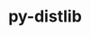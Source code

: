 ---
title: "py-distlib"
layout: cache
categories: [package, develop]
meta: {"versions": ["0.3.6"], "compilers": ["gcc@=11.1.0"], "oss": ["ubuntu20.04"], "platforms": ["linux"], "targets": ["ppc64le", "x86_64_v3"], "stacks": ["data-vis-sdk", "e4s", "e4s-power", "root"], "num_specs": 46, "num_specs_by_stack": {"root": 46, "e4s-power": 4, "e4s": 6, "data-vis-sdk": 2}}
spec_details: [{"hash": "hllohqkzeomwljelww6neca74wdzc4wc", "compiler": "gcc@=11.1.0", "versions": ["0.3.6"], "os": "ubuntu20.04", "platform": "linux", "target": "ppc64le", "variants": ["build_system=python_pip"], "stacks": ["root"], "size": "-", "tarball": "https://binaries.spack.io/develop/build_cache/linux-ubuntu20.04-ppc64le/gcc-11.1.0/py-distlib-0.3.6/linux-ubuntu20.04-ppc64le-gcc-11.1.0-py-distlib-0.3.6-hllohqkzeomwljelww6neca74wdzc4wc.spack"}, {"hash": "25ticowktqywrtr7zdheo6teagtak3e6", "compiler": "gcc@=11.1.0", "versions": ["0.3.6"], "os": "ubuntu20.04", "platform": "linux", "target": "ppc64le", "variants": ["build_system=python_pip"], "stacks": ["root"], "size": "-", "tarball": "https://binaries.spack.io/develop/build_cache/linux-ubuntu20.04-ppc64le/gcc-11.1.0/py-distlib-0.3.6/linux-ubuntu20.04-ppc64le-gcc-11.1.0-py-distlib-0.3.6-25ticowktqywrtr7zdheo6teagtak3e6.spack"}, {"hash": "5k2wqgsudqcgshusbxbswibbzhdcyumq", "compiler": "gcc@=11.1.0", "versions": ["0.3.6"], "os": "ubuntu20.04", "platform": "linux", "target": "ppc64le", "variants": ["build_system=python_pip"], "stacks": ["root"], "size": "-", "tarball": "https://binaries.spack.io/develop/build_cache/linux-ubuntu20.04-ppc64le/gcc-11.1.0/py-distlib-0.3.6/linux-ubuntu20.04-ppc64le-gcc-11.1.0-py-distlib-0.3.6-5k2wqgsudqcgshusbxbswibbzhdcyumq.spack"}, {"hash": "px7vs3snz3qteas3vwpcawcyalpipzke", "compiler": "gcc@=11.1.0", "versions": ["0.3.6"], "os": "ubuntu20.04", "platform": "linux", "target": "ppc64le", "variants": ["build_system=python_pip"], "stacks": ["root"], "size": "-", "tarball": "https://binaries.spack.io/develop/build_cache/linux-ubuntu20.04-ppc64le/gcc-11.1.0/py-distlib-0.3.6/linux-ubuntu20.04-ppc64le-gcc-11.1.0-py-distlib-0.3.6-px7vs3snz3qteas3vwpcawcyalpipzke.spack"}, {"hash": "e7qqndmzwjbmep6foh3vdgnqnurzyjin", "compiler": "gcc@=11.1.0", "versions": ["0.3.6"], "os": "ubuntu20.04", "platform": "linux", "target": "ppc64le", "variants": ["build_system=python_pip"], "stacks": ["root"], "size": "-", "tarball": "https://binaries.spack.io/develop/build_cache/linux-ubuntu20.04-ppc64le/gcc-11.1.0/py-distlib-0.3.6/linux-ubuntu20.04-ppc64le-gcc-11.1.0-py-distlib-0.3.6-e7qqndmzwjbmep6foh3vdgnqnurzyjin.spack"}, {"hash": "libge67g4ddd43qspbgsrlxxibojkf7p", "compiler": "gcc@=11.1.0", "versions": ["0.3.6"], "os": "ubuntu20.04", "platform": "linux", "target": "ppc64le", "variants": ["build_system=python_pip"], "stacks": ["root", "e4s-power"], "size": "-", "tarball": "https://binaries.spack.io/develop/build_cache/linux-ubuntu20.04-ppc64le/gcc-11.1.0/py-distlib-0.3.6/linux-ubuntu20.04-ppc64le-gcc-11.1.0-py-distlib-0.3.6-libge67g4ddd43qspbgsrlxxibojkf7p.spack"}, {"hash": "jo75sqdgclu2nkg3kte64eeqwdkqdxgs", "compiler": "gcc@=11.1.0", "versions": ["0.3.6"], "os": "ubuntu20.04", "platform": "linux", "target": "ppc64le", "variants": ["build_system=python_pip"], "stacks": ["root"], "size": "-", "tarball": "https://binaries.spack.io/develop/build_cache/linux-ubuntu20.04-ppc64le/gcc-11.1.0/py-distlib-0.3.6/linux-ubuntu20.04-ppc64le-gcc-11.1.0-py-distlib-0.3.6-jo75sqdgclu2nkg3kte64eeqwdkqdxgs.spack"}, {"hash": "ddpdvwlv7m7ncprrwkbi7lpsyci4tlkn", "compiler": "gcc@=11.1.0", "versions": ["0.3.6"], "os": "ubuntu20.04", "platform": "linux", "target": "ppc64le", "variants": ["build_system=python_pip"], "stacks": ["root", "e4s-power"], "size": "-", "tarball": "https://binaries.spack.io/develop/build_cache/linux-ubuntu20.04-ppc64le/gcc-11.1.0/py-distlib-0.3.6/linux-ubuntu20.04-ppc64le-gcc-11.1.0-py-distlib-0.3.6-ddpdvwlv7m7ncprrwkbi7lpsyci4tlkn.spack"}, {"hash": "hdh5iadhskcfz7q47upbt76stfqbd76r", "compiler": "gcc@=11.1.0", "versions": ["0.3.6"], "os": "ubuntu20.04", "platform": "linux", "target": "ppc64le", "variants": ["build_system=python_pip"], "stacks": ["root"], "size": "-", "tarball": "https://binaries.spack.io/develop/build_cache/linux-ubuntu20.04-ppc64le/gcc-11.1.0/py-distlib-0.3.6/linux-ubuntu20.04-ppc64le-gcc-11.1.0-py-distlib-0.3.6-hdh5iadhskcfz7q47upbt76stfqbd76r.spack"}, {"hash": "s6rsqgeoz3ue4ltfswhvt7oe4qsli2r3", "compiler": "gcc@=11.1.0", "versions": ["0.3.6"], "os": "ubuntu20.04", "platform": "linux", "target": "ppc64le", "variants": ["build_system=python_pip"], "stacks": ["root"], "size": "-", "tarball": "https://binaries.spack.io/develop/build_cache/linux-ubuntu20.04-ppc64le/gcc-11.1.0/py-distlib-0.3.6/linux-ubuntu20.04-ppc64le-gcc-11.1.0-py-distlib-0.3.6-s6rsqgeoz3ue4ltfswhvt7oe4qsli2r3.spack"}, {"hash": "ec7pfsploxo4tzkykak5qdu6hd6gmigt", "compiler": "gcc@=11.1.0", "versions": ["0.3.6"], "os": "ubuntu20.04", "platform": "linux", "target": "ppc64le", "variants": ["build_system=python_pip"], "stacks": ["root"], "size": "-", "tarball": "https://binaries.spack.io/develop/build_cache/linux-ubuntu20.04-ppc64le/gcc-11.1.0/py-distlib-0.3.6/linux-ubuntu20.04-ppc64le-gcc-11.1.0-py-distlib-0.3.6-ec7pfsploxo4tzkykak5qdu6hd6gmigt.spack"}, {"hash": "vk4kov6bzhsco4amoiioxnon6ezlgaiw", "compiler": "gcc@=11.1.0", "versions": ["0.3.6"], "os": "ubuntu20.04", "platform": "linux", "target": "ppc64le", "variants": ["build_system=python_pip"], "stacks": ["root"], "size": "-", "tarball": "https://binaries.spack.io/develop/build_cache/linux-ubuntu20.04-ppc64le/gcc-11.1.0/py-distlib-0.3.6/linux-ubuntu20.04-ppc64le-gcc-11.1.0-py-distlib-0.3.6-vk4kov6bzhsco4amoiioxnon6ezlgaiw.spack"}, {"hash": "uasqlrbnbvxybrbmt5myvk6vcg42icd3", "compiler": "gcc@=11.1.0", "versions": ["0.3.6"], "os": "ubuntu20.04", "platform": "linux", "target": "ppc64le", "variants": ["build_system=python_pip"], "stacks": ["root", "e4s-power"], "size": "-", "tarball": "https://binaries.spack.io/develop/build_cache/linux-ubuntu20.04-ppc64le/gcc-11.1.0/py-distlib-0.3.6/linux-ubuntu20.04-ppc64le-gcc-11.1.0-py-distlib-0.3.6-uasqlrbnbvxybrbmt5myvk6vcg42icd3.spack"}, {"hash": "csigdvjv6iur2ny2nndpngpfc2zbl6oz", "compiler": "gcc@=11.1.0", "versions": ["0.3.6"], "os": "ubuntu20.04", "platform": "linux", "target": "ppc64le", "variants": ["build_system=python_pip"], "stacks": ["root"], "size": "-", "tarball": "https://binaries.spack.io/develop/build_cache/linux-ubuntu20.04-ppc64le/gcc-11.1.0/py-distlib-0.3.6/linux-ubuntu20.04-ppc64le-gcc-11.1.0-py-distlib-0.3.6-csigdvjv6iur2ny2nndpngpfc2zbl6oz.spack"}, {"hash": "2qh7wyd4zdxwd7j666kpatrmw44trebi", "compiler": "gcc@=11.1.0", "versions": ["0.3.6"], "os": "ubuntu20.04", "platform": "linux", "target": "ppc64le", "variants": ["build_system=python_pip"], "stacks": ["root"], "size": "-", "tarball": "https://binaries.spack.io/develop/build_cache/linux-ubuntu20.04-ppc64le/gcc-11.1.0/py-distlib-0.3.6/linux-ubuntu20.04-ppc64le-gcc-11.1.0-py-distlib-0.3.6-2qh7wyd4zdxwd7j666kpatrmw44trebi.spack"}, {"hash": "3cw5ccvgqqe3j5gvf7r4c22g32yo6tc7", "compiler": "gcc@=11.1.0", "versions": ["0.3.6"], "os": "ubuntu20.04", "platform": "linux", "target": "ppc64le", "variants": ["build_system=python_pip"], "stacks": ["root", "e4s-power"], "size": "-", "tarball": "https://binaries.spack.io/develop/build_cache/linux-ubuntu20.04-ppc64le/gcc-11.1.0/py-distlib-0.3.6/linux-ubuntu20.04-ppc64le-gcc-11.1.0-py-distlib-0.3.6-3cw5ccvgqqe3j5gvf7r4c22g32yo6tc7.spack"}, {"hash": "6x4yz5attjflx2dihjy5kethuyd2hw7m", "compiler": "gcc@=11.1.0", "versions": ["0.3.6"], "os": "ubuntu20.04", "platform": "linux", "target": "ppc64le", "variants": ["build_system=python_pip"], "stacks": ["root"], "size": "-", "tarball": "https://binaries.spack.io/develop/build_cache/linux-ubuntu20.04-ppc64le/gcc-11.1.0/py-distlib-0.3.6/linux-ubuntu20.04-ppc64le-gcc-11.1.0-py-distlib-0.3.6-6x4yz5attjflx2dihjy5kethuyd2hw7m.spack"}, {"hash": "hzcvbvxi6wegr7ypiqfgewxud3vr7a25", "compiler": "gcc@=11.1.0", "versions": ["0.3.6"], "os": "ubuntu20.04", "platform": "linux", "target": "x86_64_v3", "variants": ["build_system=python_pip"], "stacks": ["root"], "size": "-", "tarball": "https://binaries.spack.io/develop/build_cache/linux-ubuntu20.04-x86_64_v3/gcc-11.1.0/py-distlib-0.3.6/linux-ubuntu20.04-x86_64_v3-gcc-11.1.0-py-distlib-0.3.6-hzcvbvxi6wegr7ypiqfgewxud3vr7a25.spack"}, {"hash": "yeel3kgfujgf2fpo4xoszlx7wazwhecg", "compiler": "gcc@=11.1.0", "versions": ["0.3.6"], "os": "ubuntu20.04", "platform": "linux", "target": "x86_64_v3", "variants": ["build_system=python_pip"], "stacks": ["root"], "size": "-", "tarball": "https://binaries.spack.io/develop/build_cache/linux-ubuntu20.04-x86_64_v3/gcc-11.1.0/py-distlib-0.3.6/linux-ubuntu20.04-x86_64_v3-gcc-11.1.0-py-distlib-0.3.6-yeel3kgfujgf2fpo4xoszlx7wazwhecg.spack"}, {"hash": "2dedbinpxzrs4eesugv3zye7hliwjds3", "compiler": "gcc@=11.1.0", "versions": ["0.3.6"], "os": "ubuntu20.04", "platform": "linux", "target": "x86_64_v3", "variants": ["build_system=python_pip"], "stacks": ["root"], "size": "-", "tarball": "https://binaries.spack.io/develop/build_cache/linux-ubuntu20.04-x86_64_v3/gcc-11.1.0/py-distlib-0.3.6/linux-ubuntu20.04-x86_64_v3-gcc-11.1.0-py-distlib-0.3.6-2dedbinpxzrs4eesugv3zye7hliwjds3.spack"}, {"hash": "xsp6inkdxro2u7ewr4hgxpu4ifnrcqx7", "compiler": "gcc@=11.1.0", "versions": ["0.3.6"], "os": "ubuntu20.04", "platform": "linux", "target": "x86_64_v3", "variants": ["build_system=python_pip"], "stacks": ["root"], "size": "-", "tarball": "https://binaries.spack.io/develop/build_cache/linux-ubuntu20.04-x86_64_v3/gcc-11.1.0/py-distlib-0.3.6/linux-ubuntu20.04-x86_64_v3-gcc-11.1.0-py-distlib-0.3.6-xsp6inkdxro2u7ewr4hgxpu4ifnrcqx7.spack"}, {"hash": "tli4zffqfy5qguwykjcmxjh265gmysoq", "compiler": "gcc@=11.1.0", "versions": ["0.3.6"], "os": "ubuntu20.04", "platform": "linux", "target": "x86_64_v3", "variants": ["build_system=python_pip"], "stacks": ["e4s", "root"], "size": "-", "tarball": "https://binaries.spack.io/develop/build_cache/linux-ubuntu20.04-x86_64_v3/gcc-11.1.0/py-distlib-0.3.6/linux-ubuntu20.04-x86_64_v3-gcc-11.1.0-py-distlib-0.3.6-tli4zffqfy5qguwykjcmxjh265gmysoq.spack"}, {"hash": "xx2iuixcowafguk7zreigysfam3itkn2", "compiler": "gcc@=11.1.0", "versions": ["0.3.6"], "os": "ubuntu20.04", "platform": "linux", "target": "x86_64_v3", "variants": ["build_system=python_pip"], "stacks": ["e4s", "root"], "size": "-", "tarball": "https://binaries.spack.io/develop/build_cache/linux-ubuntu20.04-x86_64_v3/gcc-11.1.0/py-distlib-0.3.6/linux-ubuntu20.04-x86_64_v3-gcc-11.1.0-py-distlib-0.3.6-xx2iuixcowafguk7zreigysfam3itkn2.spack"}, {"hash": "3h7zsycm72mqrldtjt7gmbbjb7expu3a", "compiler": "gcc@=11.1.0", "versions": ["0.3.6"], "os": "ubuntu20.04", "platform": "linux", "target": "x86_64_v3", "variants": ["build_system=python_pip"], "stacks": ["root"], "size": "-", "tarball": "https://binaries.spack.io/develop/build_cache/linux-ubuntu20.04-x86_64_v3/gcc-11.1.0/py-distlib-0.3.6/linux-ubuntu20.04-x86_64_v3-gcc-11.1.0-py-distlib-0.3.6-3h7zsycm72mqrldtjt7gmbbjb7expu3a.spack"}, {"hash": "6fkrixyycddgfye22qdl4v4gt64cf3ma", "compiler": "gcc@=11.1.0", "versions": ["0.3.6"], "os": "ubuntu20.04", "platform": "linux", "target": "x86_64_v3", "variants": ["build_system=python_pip"], "stacks": ["root"], "size": "-", "tarball": "https://binaries.spack.io/develop/build_cache/linux-ubuntu20.04-x86_64_v3/gcc-11.1.0/py-distlib-0.3.6/linux-ubuntu20.04-x86_64_v3-gcc-11.1.0-py-distlib-0.3.6-6fkrixyycddgfye22qdl4v4gt64cf3ma.spack"}, {"hash": "oukwoa5ycuctznfsjb5cff6ajz2kbsj7", "compiler": "gcc@=11.1.0", "versions": ["0.3.6"], "os": "ubuntu20.04", "platform": "linux", "target": "x86_64_v3", "variants": ["build_system=python_pip"], "stacks": ["root"], "size": "-", "tarball": "https://binaries.spack.io/develop/build_cache/linux-ubuntu20.04-x86_64_v3/gcc-11.1.0/py-distlib-0.3.6/linux-ubuntu20.04-x86_64_v3-gcc-11.1.0-py-distlib-0.3.6-oukwoa5ycuctznfsjb5cff6ajz2kbsj7.spack"}, {"hash": "ly3jnbounazvyzoprlpzjwemwnrtqlhd", "compiler": "gcc@=11.1.0", "versions": ["0.3.6"], "os": "ubuntu20.04", "platform": "linux", "target": "x86_64_v3", "variants": ["build_system=python_pip"], "stacks": ["root"], "size": "-", "tarball": "https://binaries.spack.io/develop/build_cache/linux-ubuntu20.04-x86_64_v3/gcc-11.1.0/py-distlib-0.3.6/linux-ubuntu20.04-x86_64_v3-gcc-11.1.0-py-distlib-0.3.6-ly3jnbounazvyzoprlpzjwemwnrtqlhd.spack"}, {"hash": "sw6v2aadqath2f4hnpj6bffv4ljs6j72", "compiler": "gcc@=11.1.0", "versions": ["0.3.6"], "os": "ubuntu20.04", "platform": "linux", "target": "x86_64_v3", "variants": ["build_system=python_pip"], "stacks": ["e4s", "root"], "size": "-", "tarball": "https://binaries.spack.io/develop/build_cache/linux-ubuntu20.04-x86_64_v3/gcc-11.1.0/py-distlib-0.3.6/linux-ubuntu20.04-x86_64_v3-gcc-11.1.0-py-distlib-0.3.6-sw6v2aadqath2f4hnpj6bffv4ljs6j72.spack"}, {"hash": "av4lkb7mmta5stjm7ckztd5ajab4yemi", "compiler": "gcc@=11.1.0", "versions": ["0.3.6"], "os": "ubuntu20.04", "platform": "linux", "target": "x86_64_v3", "variants": ["build_system=python_pip"], "stacks": ["data-vis-sdk", "root"], "size": "-", "tarball": "https://binaries.spack.io/develop/build_cache/linux-ubuntu20.04-x86_64_v3/gcc-11.1.0/py-distlib-0.3.6/linux-ubuntu20.04-x86_64_v3-gcc-11.1.0-py-distlib-0.3.6-av4lkb7mmta5stjm7ckztd5ajab4yemi.spack"}, {"hash": "apypl6sw4gbqumeyr4hd3yg6epfplq57", "compiler": "gcc@=11.1.0", "versions": ["0.3.6"], "os": "ubuntu20.04", "platform": "linux", "target": "x86_64_v3", "variants": ["build_system=python_pip"], "stacks": ["root"], "size": "-", "tarball": "https://binaries.spack.io/develop/build_cache/linux-ubuntu20.04-x86_64_v3/gcc-11.1.0/py-distlib-0.3.6/linux-ubuntu20.04-x86_64_v3-gcc-11.1.0-py-distlib-0.3.6-apypl6sw4gbqumeyr4hd3yg6epfplq57.spack"}, {"hash": "hmdyevj4ntxzkj7t75go2rece5gcrn4l", "compiler": "gcc@=11.1.0", "versions": ["0.3.6"], "os": "ubuntu20.04", "platform": "linux", "target": "x86_64_v3", "variants": ["build_system=python_pip"], "stacks": ["data-vis-sdk", "root"], "size": "-", "tarball": "https://binaries.spack.io/develop/build_cache/linux-ubuntu20.04-x86_64_v3/gcc-11.1.0/py-distlib-0.3.6/linux-ubuntu20.04-x86_64_v3-gcc-11.1.0-py-distlib-0.3.6-hmdyevj4ntxzkj7t75go2rece5gcrn4l.spack"}, {"hash": "gs7k4awiie4v7vmgz5mar7ukwsluw2pc", "compiler": "gcc@=11.1.0", "versions": ["0.3.6"], "os": "ubuntu20.04", "platform": "linux", "target": "x86_64_v3", "variants": ["build_system=python_pip"], "stacks": ["root"], "size": "-", "tarball": "https://binaries.spack.io/develop/build_cache/linux-ubuntu20.04-x86_64_v3/gcc-11.1.0/py-distlib-0.3.6/linux-ubuntu20.04-x86_64_v3-gcc-11.1.0-py-distlib-0.3.6-gs7k4awiie4v7vmgz5mar7ukwsluw2pc.spack"}, {"hash": "jqjnspclow3jgngu7wcry2nx2cwyv7n4", "compiler": "gcc@=11.1.0", "versions": ["0.3.6"], "os": "ubuntu20.04", "platform": "linux", "target": "x86_64_v3", "variants": ["build_system=python_pip"], "stacks": ["root"], "size": "-", "tarball": "https://binaries.spack.io/develop/build_cache/linux-ubuntu20.04-x86_64_v3/gcc-11.1.0/py-distlib-0.3.6/linux-ubuntu20.04-x86_64_v3-gcc-11.1.0-py-distlib-0.3.6-jqjnspclow3jgngu7wcry2nx2cwyv7n4.spack"}, {"hash": "lnsmktdpexjhubt3lx4rsc7aefrbqohy", "compiler": "gcc@=11.1.0", "versions": ["0.3.6"], "os": "ubuntu20.04", "platform": "linux", "target": "x86_64_v3", "variants": ["build_system=python_pip"], "stacks": ["e4s", "root"], "size": "-", "tarball": "https://binaries.spack.io/develop/build_cache/linux-ubuntu20.04-x86_64_v3/gcc-11.1.0/py-distlib-0.3.6/linux-ubuntu20.04-x86_64_v3-gcc-11.1.0-py-distlib-0.3.6-lnsmktdpexjhubt3lx4rsc7aefrbqohy.spack"}, {"hash": "jaqvskn4useoxqj34zwdclddo3asz3vn", "compiler": "gcc@=11.1.0", "versions": ["0.3.6"], "os": "ubuntu20.04", "platform": "linux", "target": "x86_64_v3", "variants": ["build_system=python_pip"], "stacks": ["root"], "size": "-", "tarball": "https://binaries.spack.io/develop/build_cache/linux-ubuntu20.04-x86_64_v3/gcc-11.1.0/py-distlib-0.3.6/linux-ubuntu20.04-x86_64_v3-gcc-11.1.0-py-distlib-0.3.6-jaqvskn4useoxqj34zwdclddo3asz3vn.spack"}, {"hash": "kuxmphzr2b7zdl4i6anf7rdgtyfbezvp", "compiler": "gcc@=11.1.0", "versions": ["0.3.6"], "os": "ubuntu20.04", "platform": "linux", "target": "x86_64_v3", "variants": ["build_system=python_pip"], "stacks": ["root"], "size": "-", "tarball": "https://binaries.spack.io/develop/build_cache/linux-ubuntu20.04-x86_64_v3/gcc-11.1.0/py-distlib-0.3.6/linux-ubuntu20.04-x86_64_v3-gcc-11.1.0-py-distlib-0.3.6-kuxmphzr2b7zdl4i6anf7rdgtyfbezvp.spack"}, {"hash": "jkjz6cgbup3dt4zh4ouffyapvqwtbrlk", "compiler": "gcc@=11.1.0", "versions": ["0.3.6"], "os": "ubuntu20.04", "platform": "linux", "target": "x86_64_v3", "variants": ["build_system=python_pip"], "stacks": ["root"], "size": "-", "tarball": "https://binaries.spack.io/develop/build_cache/linux-ubuntu20.04-x86_64_v3/gcc-11.1.0/py-distlib-0.3.6/linux-ubuntu20.04-x86_64_v3-gcc-11.1.0-py-distlib-0.3.6-jkjz6cgbup3dt4zh4ouffyapvqwtbrlk.spack"}, {"hash": "synhhybjsm5wukyiwe4dbi5bgp5fmwdz", "compiler": "gcc@=11.1.0", "versions": ["0.3.6"], "os": "ubuntu20.04", "platform": "linux", "target": "x86_64_v3", "variants": ["build_system=python_pip"], "stacks": ["root"], "size": "-", "tarball": "https://binaries.spack.io/develop/build_cache/linux-ubuntu20.04-x86_64_v3/gcc-11.1.0/py-distlib-0.3.6/linux-ubuntu20.04-x86_64_v3-gcc-11.1.0-py-distlib-0.3.6-synhhybjsm5wukyiwe4dbi5bgp5fmwdz.spack"}, {"hash": "sxasxjgpnbx6pfzarcdi2baf2mmbvyzr", "compiler": "gcc@=11.1.0", "versions": ["0.3.6"], "os": "ubuntu20.04", "platform": "linux", "target": "x86_64_v3", "variants": ["build_system=python_pip"], "stacks": ["e4s", "root"], "size": "-", "tarball": "https://binaries.spack.io/develop/build_cache/linux-ubuntu20.04-x86_64_v3/gcc-11.1.0/py-distlib-0.3.6/linux-ubuntu20.04-x86_64_v3-gcc-11.1.0-py-distlib-0.3.6-sxasxjgpnbx6pfzarcdi2baf2mmbvyzr.spack"}, {"hash": "naexpdlzhl62k3y637azx72ziej5iob7", "compiler": "gcc@=11.1.0", "versions": ["0.3.6"], "os": "ubuntu20.04", "platform": "linux", "target": "x86_64_v3", "variants": ["build_system=python_pip"], "stacks": ["root"], "size": "-", "tarball": "https://binaries.spack.io/develop/build_cache/linux-ubuntu20.04-x86_64_v3/gcc-11.1.0/py-distlib-0.3.6/linux-ubuntu20.04-x86_64_v3-gcc-11.1.0-py-distlib-0.3.6-naexpdlzhl62k3y637azx72ziej5iob7.spack"}, {"hash": "gsvcsuadcl6hztenoirog4x6ska7mz4t", "compiler": "gcc@=11.1.0", "versions": ["0.3.6"], "os": "ubuntu20.04", "platform": "linux", "target": "x86_64_v3", "variants": ["build_system=python_pip"], "stacks": ["root"], "size": "-", "tarball": "https://binaries.spack.io/develop/build_cache/linux-ubuntu20.04-x86_64_v3/gcc-11.1.0/py-distlib-0.3.6/linux-ubuntu20.04-x86_64_v3-gcc-11.1.0-py-distlib-0.3.6-gsvcsuadcl6hztenoirog4x6ska7mz4t.spack"}, {"hash": "rt2y6v4tjtl4zpiibf2hgx434ks4fttq", "compiler": "gcc@=11.1.0", "versions": ["0.3.6"], "os": "ubuntu20.04", "platform": "linux", "target": "x86_64_v3", "variants": ["build_system=python_pip"], "stacks": ["root"], "size": "-", "tarball": "https://binaries.spack.io/develop/build_cache/linux-ubuntu20.04-x86_64_v3/gcc-11.1.0/py-distlib-0.3.6/linux-ubuntu20.04-x86_64_v3-gcc-11.1.0-py-distlib-0.3.6-rt2y6v4tjtl4zpiibf2hgx434ks4fttq.spack"}, {"hash": "boykomelpmxgguzhthhevxg7gamt6clj", "compiler": "gcc@=11.1.0", "versions": ["0.3.6"], "os": "ubuntu20.04", "platform": "linux", "target": "x86_64_v3", "variants": ["build_system=python_pip"], "stacks": ["e4s", "root"], "size": "-", "tarball": "https://binaries.spack.io/develop/build_cache/linux-ubuntu20.04-x86_64_v3/gcc-11.1.0/py-distlib-0.3.6/linux-ubuntu20.04-x86_64_v3-gcc-11.1.0-py-distlib-0.3.6-boykomelpmxgguzhthhevxg7gamt6clj.spack"}, {"hash": "ztqttyekejik2vt4e6h3v44oghsux75b", "compiler": "gcc@=11.1.0", "versions": ["0.3.6"], "os": "ubuntu20.04", "platform": "linux", "target": "x86_64_v3", "variants": ["build_system=python_pip"], "stacks": ["root"], "size": "-", "tarball": "https://binaries.spack.io/develop/build_cache/linux-ubuntu20.04-x86_64_v3/gcc-11.1.0/py-distlib-0.3.6/linux-ubuntu20.04-x86_64_v3-gcc-11.1.0-py-distlib-0.3.6-ztqttyekejik2vt4e6h3v44oghsux75b.spack"}, {"hash": "wluhq3v66ppeq27ewedrykodldtaviwf", "compiler": "gcc@=11.1.0", "versions": ["0.3.6"], "os": "ubuntu20.04", "platform": "linux", "target": "x86_64_v3", "variants": ["build_system=python_pip"], "stacks": ["root"], "size": "-", "tarball": "https://binaries.spack.io/develop/build_cache/linux-ubuntu20.04-x86_64_v3/gcc-11.1.0/py-distlib-0.3.6/linux-ubuntu20.04-x86_64_v3-gcc-11.1.0-py-distlib-0.3.6-wluhq3v66ppeq27ewedrykodldtaviwf.spack"}, {"hash": "273jqnnvhbdoystnj3xogbaprewwgfpn", "compiler": "gcc@=11.1.0", "versions": ["0.3.6"], "os": "ubuntu20.04", "platform": "linux", "target": "x86_64_v3", "variants": ["build_system=python_pip"], "stacks": ["root"], "size": "-", "tarball": "https://binaries.spack.io/develop/build_cache/linux-ubuntu20.04-x86_64_v3/gcc-11.1.0/py-distlib-0.3.6/linux-ubuntu20.04-x86_64_v3-gcc-11.1.0-py-distlib-0.3.6-273jqnnvhbdoystnj3xogbaprewwgfpn.spack"}]
---